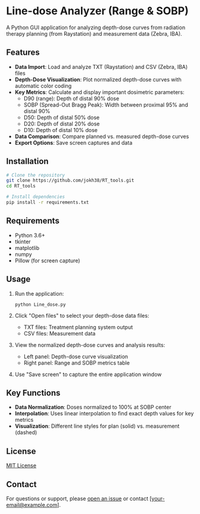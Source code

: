 # Line-dose Analyzer (Range & SOBP)

A Python GUI application for analyzing depth-dose curves from radiation therapy planning (from Raystation) and measurement data (Zebra, IBA).

## Features

- **Data Import**: Load and analyze TXT (Raystation) and CSV (Zebra, IBA) files
- **Depth-Dose Visualization**: Plot normalized depth-dose curves with automatic color coding
- **Key Metrics**: Calculate and display important dosimetric parameters:
  - D90 (range): Depth of distal 90% dose
  - SOBP (Spread-Out Bragg Peak): Width between proximal 95% and distal 90%
  - D50: Depth of distal 50% dose
  - D20: Depth of distal 20% dose 
  - D10: Depth of distal 10% dose
- **Data Comparison**: Compare planned vs. measured depth-dose curves
- **Export Options**: Save screen captures and data

## Installation

```bash
# Clone the repository
git clone https://github.com/jokh38/RT_tools.git
cd RT_tools

# Install dependencies
pip install -r requirements.txt
```

## Requirements

- Python 3.6+
- tkinter
- matplotlib
- numpy
- Pillow (for screen capture)

## Usage

1. Run the application:
   ```
   python Line_dose.py
   ```

2. Click "Open files" to select your depth-dose data files:
   - TXT files: Treatment planning system output
   - CSV files: Measurement data

3. View the normalized depth-dose curves and analysis results:
   - Left panel: Depth-dose curve visualization
   - Right panel: Range and SOBP metrics table

4. Use "Save screen" to capture the entire application window

## Key Functions

- **Data Normalization**: Doses normalized to 100% at SOBP center
- **Interpolation**: Uses linear interpolation to find exact depth values for key metrics
- **Visualization**: Different line styles for plan (solid) vs. measurement (dashed)

## License

[MIT License](LICENSE)

## Contact

For questions or support, please [open an issue](https://github.com/yourusername/line-dose-analyzer/issues) or contact [your-email@example.com].
